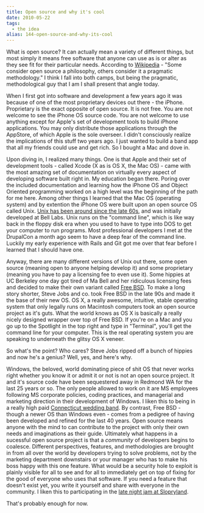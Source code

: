 ```yaml
---
title: Open source and why it's cool
date: 2010-05-22
tags: 
  - the idea
alias: 144-open-source-and-why-its-cool
---
```


What is open source? It can actually mean a variety of different things, but most simply it means free software that anyone can use as is or alter as they see fit for their particular needs. According to [Wikipedia](http://en.wikipedia.org/wiki/Open_source) - "Some consider open source a philosophy, others consider it a pragmatic methodology." I think I fall into both camps, but being the pragmatic, methodological guy that I am I shall present that angle today.


When I first got into software and development a few years ago it was because of one of the most proprietary devices out there - the iPhone. Proprietary is the exact opposite of open source. It is not free. You are not welcome to see the iPhone OS source code. You are not welcome to use anything except for Apple's set of development tools to build iPhone applications. You may only distribute those applications through the AppStore, of which Apple is the sole overseer. I didn't consciously realize the implications of this stuff two years ago. I just wanted to build a band app that all my friends could use and get rich. So I bought a Mac and dove in.


Upon diving in, I realized many things. One is that Apple and their set of development tools - called Xcode (X as is OS X, the Mac OS) - came with the most amazing set of documentation on virtually every aspect of developing software built right in. My education began there. Poring over the included documentation and learning how the iPhone OS and Object Oriented programming worked on a high level was the beginning of the path for me here. Among other things I learned that the Mac OS (operating system) and by extention the iPhone OS were built upon an open source OS called Unix. [Unix has been around since the late 60s](http://en.wikipedia.org/wiki/Unix), and was initially developed at Bell Labs. Unix runs on the "command line", which is like way back in the floppy disk era when you used to have to type into DOS to get your computer to run programs. Most professional developers I met at the DrupalCon a month ago seem to have a deep fear of the command line. Luckily my early experience with Rails and Git got me over that fear before I learned that I should have one.


Anyway, there are many different versions of Unix out there, some open source (meaning open to anyone helping develop it) and some proprietary (meaning you have to pay a licensing fee to even use it). Some hippies at UC Berkeley one day got tired of Ma Bell and her ridiculous licensing fees and decided to make their own variant called [Free BSD](http://en.wikipedia.org/wiki/Free_bsd). To make a long story shorter, Steve Jobs and co. took Free BSD in the late 90s and made it the base of their new OS. OS X, a really awesome, intuitive, stable operating system that only legally runs on Macintosh computers took an open source project as it's guts. What the world knows as OS X is basically a really nicely designed wrapper over top of Free BSD. If you're on a Mac and you go up to the Spotlight in the top right and type in "Terminal", you'll get the command line for your computer. This is the real operating system you are speaking to underneath the glitsy OS X veneer.


So what's the point? Who cares? Steve Jobs ripped off a bunch of hippies and now he's a genius? Well, yes, and here's why.


Windows, the beloved, world dominating piece of shit OS that never works right whether you know it or admit it or not is not an open source project. It and it's source code have been sequestered away in Redmond WA for the last 25 years or so. The only people allowed to work on it are MS employees following MS corporate policies, coding practices, and managerial and marketing direction in their development of Windows. I liken this to being in a really high paid [Connecticut wedding band](http://marctopaz.com/main.html).
By contrast, Free BSD - though a newer OS than Windows even - comes from a pedigree of having been developed and refined for the last 40 years. Open source means anyone with the mind to can contribute to the project with only their own needs and imaginations as their guide. Ultimately what happens in a sucessful open source project is that a *community* of developers begins to coalesce. Different perspectives, features, and methodologies are brought in from all over the world by developers trying to solve problems, not by the marketing department downstairs or your manager who has to make his boss happy with this one feature. What would be a security hole to exploit is plainly visible for all to see and for all to immediately get on top of fixing for the good of everyone who uses that software. If you need a feature that doesn't exist yet, you write it yourself and share with everyone in the community. I liken this to participating in the [late night jam at Slopryland](http://www.slopgrass.com/photo.htm).


That's probably enough for now.

